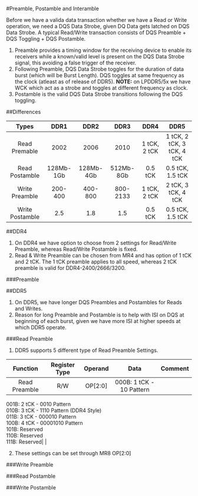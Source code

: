 #Preamble, Postamble and Interamble

Before we have a valida data transaction whether we have a Read or Write operation, we need a  DQS Data Strobe, given DQ Data gets latched on DQS Data Strobe. A typical Read/Write transaction consists of DQS Preamble + DQS Toggling + DQS Postamble.  
1. Preamble provides a timing window for the receiving device to enable its receivers while a known/valid level is present on the DQS Data Strobe signal, this avoiding a false trigger of the receiver.  
2. Following Preamble, DQS Data Strobe toggles for the duration of data burst (which will be Burst Length). DQS toggles at same frequency as the clock (atleast as of release of DDR5). __NOTE:__ on LPDDR5/5x we have WCK which act as a strobe and toggles at different frequency as clock.  
3. Postamble is the valid DQS Data Strobe transitions following the DQS toggling.

##Differences

|  Types  |      DDR1      |   DDR2    |      DDR3      |      DDR4      |   DDR5    |  
| :--------: |:-------------:| :---------:| :---------:| :--------: | :-------------:|
| Read Premable | 2002| 2006 | 2010 | 1 tCK, 2 tCK | 1 tCK, 2 tCK, 3 tCK, 4 tCK |
| Read Postamble | 128Mb-1Gb| 128Mb-4Gb | 512Mb-8Gb | 0.5 tCK | 0.5 tCK, 1.5 tCK |
| Write Preamble  | 200-400 | 400-800 | 800-2133 | 1 tCK, 2 tCK | 2 tCK, 3 tCK, 4 tCK |
| Write Postamble  | 2.5 | 1.8 | 1.5 | 0.5 tCK | 0.5 tCK, 1.5 tCK |

##DDR4
1. On DDR4 we have option to choose from 2 settings for Read/Write Preamble, whereas Read/Write Postamble is fixed.  
2. Read & Write Preamble can be chosen from MR4 and has option of 1 tCK and 2 tCK. The 1 tCK preamble applies to all speed, whereas 2 tCK preamble is valid for DDR4-2400/2666/3200.

###Preamble


##DDR5
1. On DDR5, we have longer DQS Preambles and Postambles for Reads and Writes.  
2. Reason for long Preamble and Postamble is to help with ISI on DQS at beginning of each burst, given we have more ISI at higher speeds at which DDR5 operate.  

###Read Preamble
1. DDR5 supports 5 different type of Read Preamble Settings.

|  Function  |      Register Type      |   Operand    |      Data      |      Comment      |  
| :--------: |:-------------:| :---------:| :---------:| :--------: |
| Read Preamble | R/W| OP[2:0] | 000B: 1 tCK - 10 Pattern <br> 
001B: 2 tCK - 0010 Pattern <br> 
010B: 3 tCK - 1110 Pattern (DDR4 Style) <br> 
011B: 3 tCK - 000010 Pattern <br> 
100B: 4 tCK - 00001010 Pattern <br> 
101B: Reserved <br>
110B: Reserved <br>
111B: Reserved| | 

2. These settings can be set through MR8 OP[2:0]

###Write Preamble

###Read Postamble

###Write Postamble

